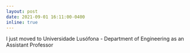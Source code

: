 ```yaml
---
layout: post
date: 2021-09-01 16:11:00-0400
inline: true
---
```

I just moved to Universidade Lusófona - Department of Engineering as an Assistant Professor